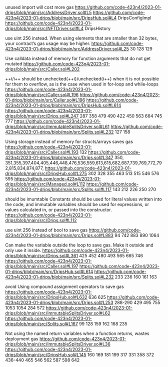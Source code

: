 unused import will cost more gas
https://github.com/code-423n4/2023-01-drips/blob/main/src/AddressDriver.sol#L5
https://github.com/code-423n4/2023-01-drips/blob/main/src/DripsHub.sol#L4 DripsConfigImpl
https://github.com/code-423n4/2023-01-drips/blob/main/src/NFTDriver.sol#L4 DripsHistory

use uint 256 instead. When using elements that are smaller than 32 bytes, your contract’s gas usage may be higher.
https://github.com/code-423n4/2023-01-drips/blob/main/src/AddressDriver.sol#L25 30 128 129 

Use calldata instead of memory for function arguments that do not get mutated
https://github.com/code-423n4/2023-01-drips/blob/main/src/Caller.sol#L202

++i/i++ should be unchecked{++i}/unchecked{i++} when it is not possible for them to overflow, as is the case when used in for-loop and while-loops 
https://github.com/code-423n4/2023-01-drips/blob/main/src/Caller.sol#L196
https://github.com/code-423n4/2023-01-drips/blob/main/src/Caller.sol#L196
https://github.com/code-423n4/2023-01-drips/blob/main/src/DripsHub.sol#L614
https://github.com/code-423n4/2023-01-drips/blob/main/src/Drips.sol#L247 287 358 479 490 422 450 563 664 745 777
https://github.com/code-423n4/2023-01-drips/blob/main/src/ImmutableSplitsDriver.sol#L61
https://github.com/code-423n4/2023-01-drips/blob/main/src/Splits.sol#L232 127 158 

Using storage instead of memory for structs/arrays saves gas
https://github.com/code-423n4/2023-01-drips/blob/main/src/Caller.sol#L193 132
https://github.com/code-423n4/2023-01-drips/blob/main/src/Drips.sol#L347 350, 351,355,397,404,405,446,448,476,536,559,613,615,682,687,739,769,772,792,815,834,874,877,
https://github.com/code-423n4/2023-01-drips/blob/main/src/DripsHub.sol#L275 302 328 355  463 513 515 546 576 595
https://github.com/code-423n4/2023-01-drips/blob/main/src/Managed.sol#L112
https://github.com/code-423n4/2023-01-drips/blob/main/src/Splits.sol#L117 143 212 226 250 270

should be imumtable
Constants should be used for literal values written into the code, and immutable variables should be used for expressions, or values calculated in, or passed into the constructor.
https://github.com/code-423n4/2023-01-drips/blob/main/src/Drips.sol#L112

use uint 256 instead of bool to save gas
https://github.com/code-423n4/2023-01-drips/blob/main/src/Drips.sol#L883 94 742 883 890 1064

Can make the variable outside the loop to save gas. Make it outside and only use it inside.
https://github.com/code-423n4/2023-01-drips/blob/main/src/Drips.sol#L361 425 452 480 493 565 665 746 
https://github.com/code-423n4/2023-01-drips/blob/main/src/Caller.sol#L197
https://github.com/code-423n4/2023-01-drips/blob/main/src/DripsHub.sol#L614
https://github.com/code-423n4/2023-01-drips/blob/main/src/Splits.sol#L232 233 236 160 161 163 

avoid Using compound assignment operators to save gas
https://github.com/code-423n4/2023-01-drips/blob/main/src/DripsHub.sol#L632 636 625
https://github.com/code-423n4/2023-01-drips/blob/main/src/Drips.sol#L253 288-290 429 495 755 1053 1054 284 572
https://github.com/code-423n4/2023-01-drips/blob/main/src/ImmutableSplitsDriver.sol#L62
https://github.com/code-423n4/2023-01-drips/blob/main/src/Splits.sol#L167 99 128 159 162 168 235 

Not using the named return variables when a function returns, wastes deployment gas
https://github.com/code-423n4/2023-01-drips/blob/main/src/ImmutableSplitsDriver.sol#L36
https://github.com/code-423n4/2023-01-drips/blob/main/src/DripsHub.sol#L145 160 169 181 199 317 331 358 372 436-440 465 546 562 587 598 642 
